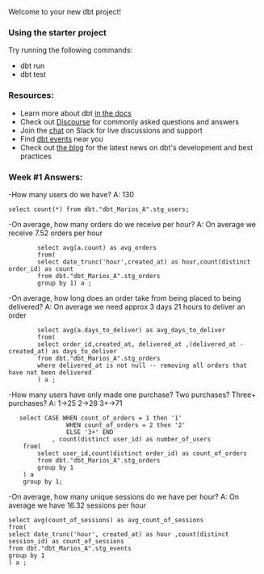 Welcome to your new dbt project!

### Using the starter project

Try running the following commands:
- dbt run
- dbt test


### Resources:
- Learn more about dbt [in the docs](https://docs.getdbt.com/docs/introduction)
- Check out [Discourse](https://discourse.getdbt.com/) for commonly asked questions and answers
- Join the [chat](https://community.getdbt.com/) on Slack for live discussions and support
- Find [dbt events](https://events.getdbt.com) near you
- Check out [the blog](https://blog.getdbt.com/) for the latest news on dbt's development and best practices

### Week #1 Answers:

-How many users do we have?
    A: 130 
    
    select count(*) from dbt."dbt_Marios_A".stg_users;

-On average, how many orders do we receive per hour?
    A: On average we receive 7.52 orders per hour
    
            select avg(a.count) as avg_orders
            from(
            select date_trunc('hour',created_at) as hour,count(distinct order_id) as count
            from dbt."dbt_Marios_A".stg_orders
            group by 1) a ;

-On average, how long does an order take from being placed to being delivered?
    A: On average we need approx 3 days 21 hours to deliver an order
            
            select avg(a.days_to_deliver) as avg_days_to_deliver
            from(
            select order_id,created_at, delivered_at ,(delivered_at -created_at) as days_to_deliver
            from dbt."dbt_Marios_A".stg_orders
            where delivered_at is not null -- removing all orders that have not been delivered 
            ) a ;
    
-How many users have only made one purchase? Two purchases? Three+ purchases?
    A: 1->25
       2->28
       3+->71
              
       select CASE WHEN count_of_orders = 1 then '1'
                    WHEN count_of_orders = 2 then '2'
                    ELSE '3+' END
                , count(distinct user_id) as number_of_users
        from(            
            select user_id,count(distinct order_id) as count_of_orders
            from dbt."dbt_Marios_A".stg_orders 
            group by 1
        ) a 
        group by 1;
        
-On average, how many unique sessions do we have per hour?
    A: On average we have 16.32 sessions per hour
        
    select avg(count_of_sessions) as avg_count_of_sessions
    from(
    select date_trunc('hour', created_at) as hour ,count(distinct session_id) as count_of_sessions
    from dbt."dbt_Marios_A".stg_events 
    group by 1
    ) a ;
    
